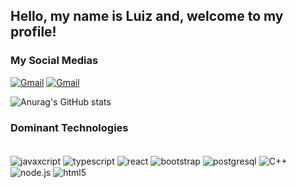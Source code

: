 ## Hello, my name is Luiz and, welcome to my profile!

### My Social Medias
[![Gmail](https://img.shields.io/badge/Gmail-D14836?style=for-the-badge&logo=gmail&logoColor=white)](luiz.guilhermesoutto@gmail.com)
[![Gmail](https://img.shields.io/badge/LinkedIn-0077B5?style=for-the-badge&logo=linkedin&logoColor=white)](https://www.linkedin.com/in/luiz-guilherme-da-silva-souto-5932b0233/)

![Anurag's GitHub stats](https://github-readme-stats.vercel.app/api?username=doocxp&show_icons=true&theme=outrun)

### Dominant Technologies
<div style="display: inline_block"><br/>
  <img align="center" alt="javaxcript" src="https://img.shields.io/badge/JavaScript-323330?style=for-the-badge&logo=javascript&logoColor=F7DF1E" />
  <img align="center" alt="typescript" src="https://img.shields.io/badge/TypeScript-007ACC?style=for-the-badge&logo=typescript&logoColor=white" />
  <img align="center" alt="react" src="https://img.shields.io/badge/React-20232A?style=for-the-badge&logo=react&logoColor=61DAFB" />
  <img align="center" alt="bootstrap" src="https://img.shields.io/badge/Bootstrap-563D7C?style=for-the-badge&logo=bootstrap&logoColor=white" />
  <img align="center" alt="postgresql" src="https://img.shields.io/badge/PostgreSQL-316192?style=for-the-badge&logo=postgresql&logoColor=white" />
 	<img align="center" alt="C++" src="https://img.shields.io/badge/C%2B%2B-00599C?style=for-the-badge&logo=c%2B%2B&logoColor=white" />
  <img align="center" alt="node.js" src="https://img.shields.io/badge/Node.js-43853D?style=for-the-badge&logo=node.js&logoColor=white" />
  <img align="center" alt="html5" src="https://img.shields.io/badge/HTML5-E34F26?style=for-the-badge&logo=html5&logoColor=white" />
</div>

